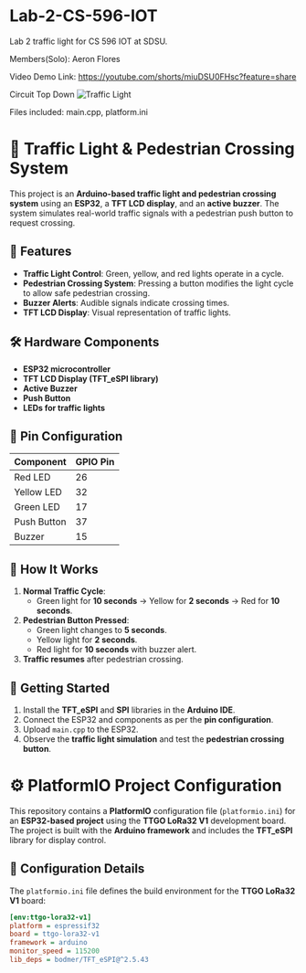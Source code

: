 # Lab-2-CS-596-IOT
Lab 2 traffic light for CS 596 IOT at SDSU.

Members(Solo): Aeron Flores 

Video Demo Link: https://youtube.com/shorts/miuDSU0FHsc?feature=share

Circuit Top Down
![Traffic Light](https://github.com/user-attachments/assets/10eec23e-92d7-4287-98fb-c4da9daf4a82)

Files included:
main.cpp, platform.ini


# 🚦 Traffic Light & Pedestrian Crossing System  

This project is an **Arduino-based traffic light and pedestrian crossing system** using an **ESP32**, a **TFT LCD display**, and an **active buzzer**. The system simulates real-world traffic signals with a pedestrian push button to request crossing.

## 📌 Features  
- **Traffic Light Control**: Green, yellow, and red lights operate in a cycle.  
- **Pedestrian Crossing System**: Pressing a button modifies the light cycle to allow safe pedestrian crossing.  
- **Buzzer Alerts**: Audible signals indicate crossing times.  
- **TFT LCD Display**: Visual representation of traffic lights.

## 🛠 Hardware Components  
- **ESP32 microcontroller**  
- **TFT LCD Display (TFT_eSPI library)**  
- **Active Buzzer**  
- **Push Button**  
- **LEDs for traffic lights**  

## 🔧 Pin Configuration  
| Component     | GPIO Pin |
|--------------|---------|
| Red LED      | 26      |
| Yellow LED   | 32      |
| Green LED    | 17      |
| Push Button  | 37      |
| Buzzer       | 15      |

## 📝 How It Works  
1. **Normal Traffic Cycle**:  
   - Green light for **10 seconds** → Yellow for **2 seconds** → Red for **10 seconds**.  
2. **Pedestrian Button Pressed**:  
   - Green light changes to **5 seconds**.  
   - Yellow light for **2 seconds**.  
   - Red light for **10 seconds** with buzzer alert.  
3. **Traffic resumes** after pedestrian crossing.


## 🚀 Getting Started  
1. Install the **TFT_eSPI** and **SPI** libraries in the **Arduino IDE**.  
2. Connect the ESP32 and components as per the **pin configuration**.  
3. Upload `main.cpp` to the ESP32.  
4. Observe the **traffic light simulation** and test the **pedestrian crossing button**.  

# ⚙️ PlatformIO Project Configuration  

This repository contains a **PlatformIO** configuration file (`platformio.ini`) for an **ESP32-based project** using the **TTGO LoRa32 V1** development board. The project is built with the **Arduino framework** and includes the **TFT_eSPI** library for display control.

## 📌 Configuration Details  

The `platformio.ini` file defines the build environment for the **TTGO LoRa32 V1** board:

```ini
[env:ttgo-lora32-v1]
platform = espressif32
board = ttgo-lora32-v1
framework = arduino
monitor_speed = 115200
lib_deps = bodmer/TFT_eSPI@^2.5.43



